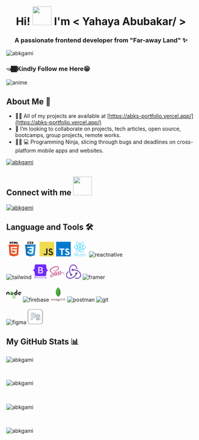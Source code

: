 <h1 align="center">Hi! <img src = "https://raw.githubusercontent.com/rahulbanerjee26/githubProfileReadmeGenerator/main/gifs/wave.gif" width = 50px height='50px'> I'm < Yahaya Abubakar/ > </h1>
<h3 align="center">A passionate frontend developer from "Far-away Land" ✨</h3>

<p align="left"> <img src="https://komarev.com/ghpvc/?username=abkgami&label=Profile%20views&color=0e75b6&style=flat" alt="abkgami" /> </p>

<h3>👈🏾Kindly Follow me Here😁</h3>

  <img align="center" src="./assets/1936.gif" alt="anime" /> 

 ## About Me 💬

- 👨‍💻 All of my projects are available at [https://abks-portfolio.vercel.app/](https://abks-portfolio.vercel.app/)
- 👯 I’m looking to collaborate on projects, tech articles, open source, bootcamps, group projects, remote works.
- 🥷🏾 💻 Programming Ninja, slicing through bugs and deadlines on cross-platform mobile apps and websites.


<p align="left"> <a href="https://twitter.com/abkgami" target="blank"><img src="https://img.shields.io/twitter/follow/abkgami?logo=twitter&style=for-the-badge" alt="abkgami" /></a> </p>

<h2 align="left"> Connect with me 
<img src='https://raw.githubusercontent.com/rahulbanerjee26/githubProfileReadmeGenerator/main/gifs/handShake.gif' width="50px" height=50px> </h2>
<p align="left">
<a href="https://twitter.com/abkgami" target="blank"><img align="center" src="https://raw.githubusercontent.com/rahuldkjain/github-profile-readme-generator/master/src/images/icons/Social/twitter.svg" alt="abkgami" height="30" width="40" /></a>
</p>

  ## Language and Tools 🛠️
<p align="left"> 
<img src="https://raw.githubusercontent.com/devicons/devicon/master/icons/html5/html5-original-wordmark.svg" alt="html5" width="40" height="40"/> 
<img src="https://raw.githubusercontent.com/devicons/devicon/master/icons/css3/css3-original-wordmark.svg" alt="css3" width="40" height="40"/> 
<img src="https://raw.githubusercontent.com/devicons/devicon/master/icons/javascript/javascript-original.svg" alt="javascript" width="40" height="40"/>
<img src="https://raw.githubusercontent.com/devicons/devicon/master/icons/typescript/typescript-original.svg" alt="typescript" width="40" height="40"/>
<img src="https://raw.githubusercontent.com/devicons/devicon/master/icons/react/react-original-wordmark.svg" alt="react" width="40" height="40"/>
<img src="https://reactnative.dev/img/header_logo.svg" alt="reactnative" width="40" height="40"/>
<br/>
<br/>
<img src="https://www.vectorlogo.zone/logos/tailwindcss/tailwindcss-icon.svg" alt="tailwind" width="40" height="40"/>
<img src="https://raw.githubusercontent.com/devicons/devicon/master/icons/bootstrap/bootstrap-plain-wordmark.svg" alt="bootstrap" width="40" height="40"/> 
<img src="https://raw.githubusercontent.com/devicons/devicon/master/icons/sass/sass-original.svg" alt="sass" width="40" height="40"/>
<img src="https://raw.githubusercontent.com/devicons/devicon/master/icons/redux/redux-original.svg" alt="redux" width="40" height="40"/>
<img src="https://www.vectorlogo.zone/logos/framer/framer-icon.svg" alt="framer" width="40" height="40"/> 
<br/>
<br/>
<img src="https://raw.githubusercontent.com/devicons/devicon/master/icons/nodejs/nodejs-original-wordmark.svg" alt="nodejs" width="40" height="40"/>
<img src="https://www.vectorlogo.zone/logos/firebase/firebase-icon.svg" alt="firebase" width="40" height="40"/> 
<img src="https://raw.githubusercontent.com/devicons/devicon/master/icons/mongodb/mongodb-original-wordmark.svg" alt="mongodb" width="40" height="40"/>
<img src="https://www.vectorlogo.zone/logos/getpostman/getpostman-icon.svg" alt="postman" width="40" height="40"/>
<img src="https://www.vectorlogo.zone/logos/git-scm/git-scm-icon.svg" alt="git" width="40" height="40"/>
<br/>
<br/>
<img src="https://www.vectorlogo.zone/logos/figma/figma-icon.svg" alt="figma" width="40" height="40"/> 
<img src="https://raw.githubusercontent.com/devicons/devicon/master/icons/photoshop/photoshop-line.svg" alt="photoshop" width="40" height="40"/> 
</p>

  ## My GitHub Stats 📊
<p><img align="center" src="https://github-readme-stats.vercel.app/api/top-langs?username=abkgami&show_icons=true&locale=en&layout=compact" alt="abkgami" /></p>
<br/>
<p align="left"><img src="https://github-profile-trophy.vercel.app/?username=abkgami" alt="abkgami" /> </p>
<br/>
<p><img align="center" src="https://github-readme-stats.vercel.app/api?username=abkgami&show_icons=true&locale=en" alt="abkgami" /></p>
<br/>
<p><img align="center" src="https://github-readme-streak-stats.herokuapp.com/?user=abkgami&" alt="abkgami" /></p>
